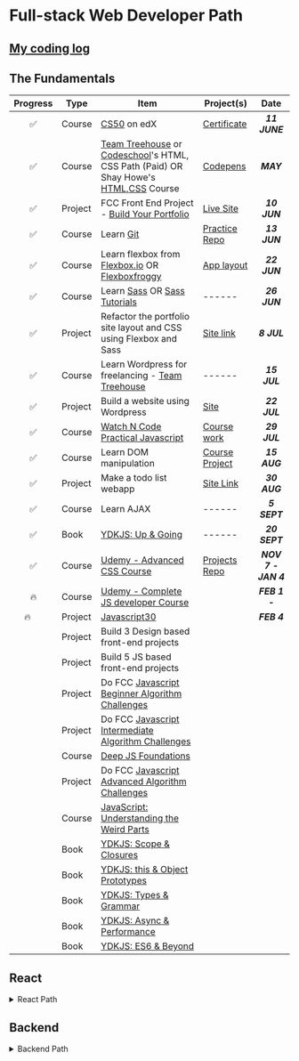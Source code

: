 # Full-stack Web Developer Path

## [My coding log](https://shovanch.com/100-Days-of-Code-log/)

## The Fundamentals

| Progress | Type    | Item                                                                                                                                                                                                        | Project(s)                                                                           | Date                |
| :------: | ------- | ----------------------------------------------------------------------------------------------------------------------------------------------------------------------------------------------------------- | ------------------------------------------------------------------------------------ | :-----------------: |
| ✅        | Course  | [CS50](https://courses.edx.org/courses/course-v1%3AHarvardX%2BCS50%2BX/)  on edX                                                                                                                            | [Certificate](https://courses.edx.org/certificates/adee986180cf409097faacc565ba722d) | ***11 JUNE***       |
| ✅        | Course  | [Team Treehouse](https://teamtreehouse.com/tracks) or [Codeschool](https://www.codeschool.com/learn/html-css)'s HTML, CSS Path (Paid) OR Shay Howe's [HTML,CSS](http://learn.shayhowe.com/html-css/) Course | [Codepens](https://codepen.io/shovanch/)                                             | ***MAY***           |
| ✅        | Project | FCC Front End Project - [Build Your Portfolio](https://www.freecodecamp.com/challenges/build-a-personal-portfolio-webpage)                                                                                  | [Live Site](https://shovanch.com/portfolio-one/)                                     | ***10 JUN***        |
| ✅        | Course  | Learn [Git](https://try.github.io/levels/1/challenges/1)                                                                                                                                                    | [Practice Repo](https://github.com/shovanch/practice-git)                            | ***13 JUN***        |
| ✅        | Course  | Learn flexbox from [Flexbox.io](https://flexbox.io/) OR [Flexboxfroggy](http://flexboxfroggy.com/)                                                                                                          | [App layout](https://shovanch.com/flexbox-app-layout/)                               | ***22 JUN***        |
| ✅        | Course  | Learn [Sass](http://sass-lang.com/guide) OR [Sass Tutorials](http://www.sassshop.com/#/)                                                                                                                    | ------                                                                               | ***26 JUN***        |
| ✅        | Project | Refactor the portfolio site layout and CSS using Flexbox and Sass                                                                                                                                           | [Site link](https://shovanch.com/portfolio-two/)                                     | ***8 JUL***         |
| ✅        | Course  | Learn Wordpress for freelancing  - [Team Treehouse](https://teamtreehouse.com/tracks/wordpress-development)                                                                                                 | ------                                                                               | ***15 JUL***        |
| ✅        | Project | Build a website using Wordpress                                                                                                                                                                             | [Site](http://fishnchips.tk)                                                         | ***22 JUL***        |
| ✅        | Course  | [Watch N Code Practical Javascript](https://watchandcode.com/p/practical-javascript)                                                                                                                        | [Course work](https://codepen.io/shovanch/full/ZJEQbV/)                              | ***29 JUL***        |
| ✅        | Course  | Learn DOM manipulation                                                                                                                                                                                      | [Course Project](https://codepen.io/shovanch/full/OjmBNO/)                           | ***15 AUG***        |
| ✅        | Project | Make a todo list webapp                                                                                                                                                                                     | [Site Link](https://shovanch.com/todo-list/)                                         | ***30 AUG***        |
| ✅        | Course  | Learn AJAX                                                                                                                                                                                                  | ------                                                                               | ***5 SEPT***        |
| ✅        | Book    | [YDKJS: Up & Going](https://github.com/getify/You-Dont-Know-JS/blob/master/up%20&%20going/README.md#you-dont-know-js-up--going)                                                                             | ------                                                                               | ***20 SEPT***       |
| ✅        | Course  | [Udemy - Advanced CSS Course](https://www.udemy.com/advanced-css-and-sass/)                                                                                                                                 | [Projects Repo](https://github.com/shovanch/advanced-css-course-projects)            | **_NOV 7 - JAN 4_** |
| 🔥       | Course  | [Udemy - Complete JS developer Course](https://www.udemy.com/the-complete-javascript-course/)                                                                                                               |                                                                                      | **_FEB 1 -_**       |
|  🔥       | Project | [Javascript30](https://javascript30.com/)  | |  **_FEB 4_** |  
|          | Project | Build 3 Design based front-end projects                                                                                                                                                                     |                                                                                      |                     |
|          | Project | Build 5 JS based front-end projects                                                                                                                                                                         |                                                                                      |                     |
|          | Project | Do FCC [Javascript Beginner Algorithm Challenges](https://www.freecodecamp.org/map)                                                                                                                         |                                                                                      |                     |
|          | Project | Do FCC [Javascript Intermediate Algorithm Challenges](https://www.freecodecamp.org/map)                                                                                                                     |                                                                                      |                     |
|          | Course  | [Deep JS Foundations](https://frontendmasters.com/courses/javascript-foundations/)                                                                                                                          |                                                                                      |                     |
|          | Project | Do FCC [Javascript Advanced Algorithm Challenges](https://www.freecodecamp.org/map)                                                                                                                         |                                                                                      |                     |
|          | Course  | [JavaScript: Understanding the Weird Parts](https://www.udemy.com/understand-javascript/)                                                                                                                   |                                                                                      |                     |
|          | Book    | [YDKJS: Scope & Closures](https://github.com/getify/You-Dont-Know-JS/blob/master/scope%20&%20closures/README.md#you-dont-know-js-scope--closures)                                                           |                                                                                      |                     |
|          | Book    | [YDKJS: this & Object Prototypes](https://github.com/getify/You-Dont-Know-JS/blob/master/this%20&%20object%20prototypes/README.md#you-dont-know-js-this--object-prototypes)                                 |                                                                                      |                     |
|          | Book    | [YDKJS: Types & Grammar](https://github.com/getify/You-Dont-Know-JS/blob/master/types%20&%20grammar/README.md#you-dont-know-js-types--grammar)                                                              |                                                                                      |                     |
|          | Book    | [YDKJS: Async & Performance](https://github.com/getify/You-Dont-Know-JS/blob/master/async%20&%20performance/README.md#you-dont-know-js-async--performance)                                                  |                                                                                      |                     |
|          | Book    | [YDKJS: ES6 & Beyond](https://github.com/getify/You-Dont-Know-JS/blob/master/es6%20&%20beyond/README.md#you-dont-know-js-es6--beyond)                                                                       |                                                                                      |                     |

## React

<details><summary>React Path</summary>

| Progress | Type    | Item                                                                                                                                                          | Project(s) | Date  |
| :------: | ------- | ------------------------------------------------------------------------------------------------------------------------------------------------------------- | ---------- | :---: |
|          | Course  | [React For Beginners - Wes Bos](https://reactforbeginners.com/) or [React Fundamentals - Tyler Mcginnis](https://reacttraining.com/online/react-fundamentals) |            |       |
|          | Project | Clone the Netflix interface using React - pulling data from [the Movie DB API](https://www.themoviedb.org/documentation/api)                                  |            |       |
|          | Project | Clone [this Admin template](http://rubix410.sketchpixy.com/ltr/dashboard) using React                                                                         |            |       |

</details>

## Backend

<details><summary>Backend Path</summary>

| Progress | Type      | Item                                                                                                                           | Project(s) | Date  |
| :------: | --------- | ------------------------------------------------------------------------------------------------------------------------------ | ---------- | :---: |
|          | Course    | [Learn Node - Wes Bos](nnode.com) OR Nodeschool.io [Tutorials](https://nodeschool.io/)                                         |            |       |
|          | Project   | FCC Backend - [Timestamp Microservice](https://www.freecodecamp.com/challenges/timestamp-microservice)                         |            |       |
|          | Project   | FCC Backend - [Request Header Parser Microservice](https://www.freecodecamp.com/challenges/request-header-parser-microservice) |            |       |
|          | Project   | FCC Backend - [URL Shortener Microservice](https://www.freecodecamp.com/challenges/url-shortener-microservice)                 |            |       |
|          | Project   | FCC Backend - [Image Search Abstraction Layer](https://www.freecodecamp.com/challenges/image-search-abstraction-layer)         |            |       |
|          | Project   | FCC Backend - [File Metadata Microservice](https://www.freecodecamp.com/challenges/file-metadata-microservice)                 |            |       |
|          | Project   | FCC Backend - [Build a Voting App](https://www.freecodecamp.com/challenges/build-a-voting-app)                                 |            |       |
|          | Project   | FCC Backend - [Build a Nightlife Coordination App](https://www.freecodecamp.com/challenges/build-a-nightlife-coordination-app) |            |       |
|          | Project   | FCC Backend - [Chart the Stock Market](https://www.freecodecamp.com/challenges/chart-the-stock-market)                         |            |       |
|          | Project   | FCC Backend - [Manage a Book Trading Club](https://www.freecodecamp.com/challenges/manage-a-book-trading-club)                 |            |       |
|          | Project   | FCC Backend - [Build a Pinterest Clone](https://www.freecodecamp.com/challenges/build-a-pinterest-clone)                       |            |       |
|          | Milestone | FreeCodeCamp BackEnd certificate                                                                                               |            |       |

</details>


